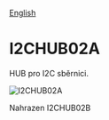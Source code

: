
[English](./README.md)
<!--- module --->
# I2CHUB02A
<!--- Emodule --->

<!--- subtitle --->HUB pro I2C sběrnici.<!--- Esubtitle --->

![I2CHUB02A](/doc/img/I2CHUB02A_top_big.jpg)

<!--- description --->Nahrazen I2CHUB02B<!--- Edescription --->
            